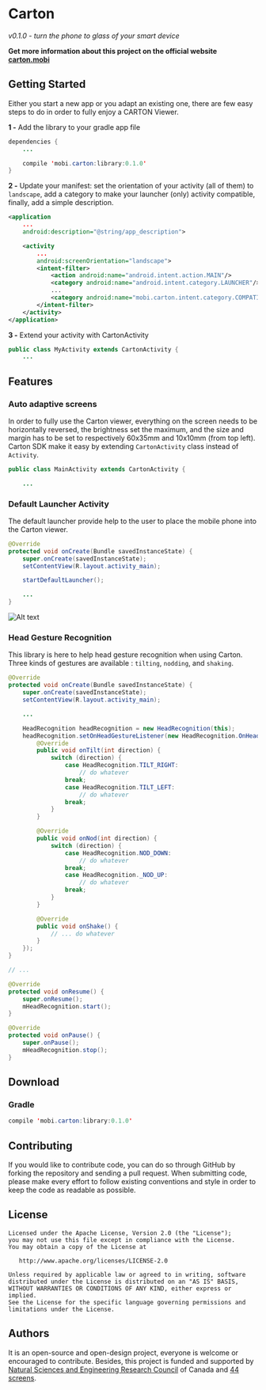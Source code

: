 # Carton
_v0.1.0 - turn the phone to glass of your smart device_

__Get more information about this project on the official website [carton.mobi](http://carton.mobi)__

## Getting Started
Either you start a new app or you adapt an existing one, there are few easy steps to do in order to fully enjoy a CARTON Viewer.

__1 -__ Add the library to your gradle app file
```java
dependencies {
    ...

    compile 'mobi.carton:library:0.1.0'
}
```
__2 -__ Update your manifest: set the orientation of your activity (all of them) to `landscape`, add a category to make your launcher (only) activity compatible, finally, add a simple description.
```xml
<application
    ...
    android:description="@string/app_description">

    <activity
        ...
        android:screenOrientation="landscape">
        <intent-filter>
            <action android:name="android.intent.action.MAIN"/>
            <category android:name="android.intent.category.LAUNCHER"/>
            ...
            <category android:name="mobi.carton.intent.category.COMPATIBLE"/>
        </intent-filter>
    </activity>
</application>
```
__3 -__ Extend your activity with CartonActivity
```java
public class MyActivity extends CartonActivity {
    ...
```

## Features

### Auto adaptive screens
In order to fully use the Carton viewer, everything on the screen needs to be horizontally reversed, the brightness set the maximum, and the size and margin has to be set to respectively 60x35mm and 10x10mm (from top left).
Carton SDK make it easy by extending `CartonActivity` class instead of `Activity`.

```java
public class MainActivity extends CartonActivity {

    ...
```

### Default Launcher Activity
The default launcher provide help to the user to place the mobile phone into the Carton viewer.

```java
@Override
protected void onCreate(Bundle savedInstanceState) {
    super.onCreate(savedInstanceState);
    setContentView(R.layout.activity_main);

    startDefaultLauncher();

    ...
}
```

![Alt text](/misc/launcher.png?raw=true "Default Launcher")

### Head Gesture Recognition
This library is here to help head gesture recognition when using Carton. Three kinds of gestures are available : `tilting`, `nodding`, and `shaking`.

```java
@Override
protected void onCreate(Bundle savedInstanceState) {
    super.onCreate(savedInstanceState);
    setContentView(R.layout.activity_main);

    ...

    HeadRecognition headRecognition = new HeadRecognition(this);
    headRecognition.setOnHeadGestureListener(new HeadRecognition.OnHeadGestureListener() {
        @Override
        public void onTilt(int direction) {
            switch (direction) {
                case HeadRecognition.TILT_RIGHT:
                    // do whatever
                break;
                case HeadRecognition.TILT_LEFT:
                    // do whatever
                break;
            }
        }

        @Override
        public void onNod(int direction) {
            switch (direction) {
                case HeadRecognition.NOD_DOWN:
                    // do whatever
                break;
                case HeadRecognition._NOD_UP:
                    // do whatever
                break;
            }
        }

        @Override
        public void onShake() {
            // ... do whatever
        }
    });
}

// ...

@Override
protected void onResume() {
    super.onResume();
    mHeadRecognition.start();
}

@Override
protected void onPause() {
    super.onPause();
    mHeadRecognition.stop();
}
```

## Download
### Gradle
```java
compile 'mobi.carton:library:0.1.0'
```

## Contributing
If you would like to contribute code, you can do so through GitHub by forking the repository and sending a pull request.
When submitting code, please make every effort to follow existing conventions and style in order to keep the code as readable as possible.

## License
```
Licensed under the Apache License, Version 2.0 (the "License");
you may not use this file except in compliance with the License.
You may obtain a copy of the License at

   http://www.apache.org/licenses/LICENSE-2.0

Unless required by applicable law or agreed to in writing, software
distributed under the License is distributed on an "AS IS" BASIS,
WITHOUT WARRANTIES OR CONDITIONS OF ANY KIND, either express or implied.
See the License for the specific language governing permissions and
limitations under the License.
```

## Authors
It is an open-source and open-design project, everyone is welcome or encouraged to contribute. Besides, this project is funded and supported by [Natural Sciences and Engineering Research Council](http://www.nserc-crsng.gc.ca/index_eng.asp) of Canada and [44 screens](http://44screens.com/en-us).
